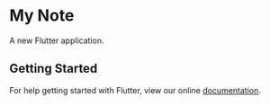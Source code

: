 # My Note

A new Flutter application.

## Getting Started

For help getting started with Flutter, view our online
[documentation](https://flutter.io/).
